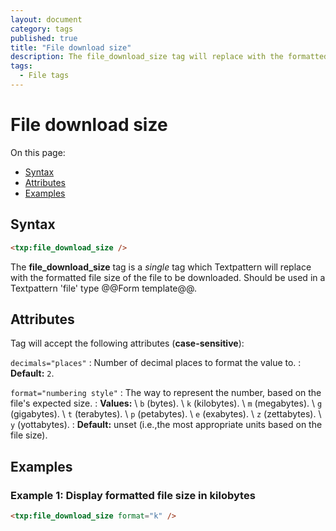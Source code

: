 ```yaml
---
layout: document
category: tags
published: true
title: "File download size"
description: The file_download_size tag will replace with the formatted file size of the file to be downloaded.
tags:
  - File tags
---
```


# File download size

On this page:

* [Syntax](#syntax)
* [Attributes](#attributes)
* [Examples](#examples)

## Syntax

~~~ html
<txp:file_download_size />
~~~

The **file_download_size** tag is a *single* tag which Textpattern will replace with the formatted file size of the file to be downloaded. Should be used in a Textpattern 'file' type @@Form template@@.

## Attributes

Tag will accept the following attributes (**case-sensitive**):

`decimals="places"`
: Number of decimal places to format the value to.
: **Default:** `2`.

`format="numbering style"`
: The way to represent the number, based on the file's expected size.
: **Values:** \\
`b` (bytes). \\
`k` (kilobytes). \\
`m` (megabytes). \\
`g` (gigabytes). \\
`t` (terabytes). \\
`p` (petabytes). \\
`e` (exabytes). \\
`z` (zettabytes). \\
`y` (yottabytes).
: **Default:** unset (i.e.,the most appropriate units based on the file size).

## Examples

### Example 1: Display formatted file size in kilobytes

~~~ html
<txp:file_download_size format="k" />
